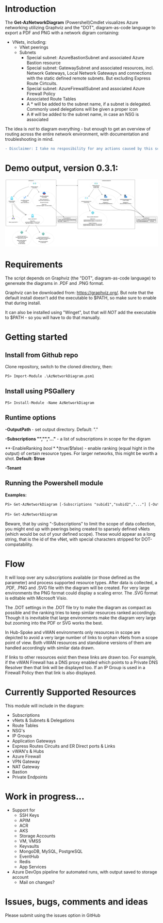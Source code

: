 # Introduction 
The **Get-AzNetworkDiagram** (Powershell)Cmdlet visualizes Azure networking utilizing Graphviz and the "DOT", diagram-as-code language to export a PDF and PNG with a network digram containing:
  - VNets, including:
    - VNet peerings
    - Subnets
        - Special subnet: AzureBastionSubnet and associated Azure Bastion resource
        - Special subnet: GatewaySubnet and associated resources, incl. Network Gateways, Local Network Gateways and connections with the static defined remote subnets. But excluding Express Route Cirtcuits.
        - Special subnet:  AzureFirewallSubnet and associated Azure Firewall Policy
        - Associated Route Tables
        - A * will be added to the subnet name, if a subnet is delegated. Commonly used delegations will be given a proper icon
        - A # will be added to the subnet name, in case an NSG is associated

The idea is _not_ to diagram everything - but enough to get an overview of routing across the entire network environment, with documentation and troubleshooting in mind.

```diff
- Disclaimer: I take no resposibility for any actions caused by this script!
```

# Demo output, version 0.3.1:
![Demo output](https://github.com/dan-madsen/AzNetworkDiagram/blob/main/DemoOutput/Demo.png)  


# Requirements
The script depends on Graphviz (the "DOT", diagram-as-code language) to genereate the diagrams in .PDF and .PNG format.

Graphviz can be downloaded from: https://graphviz.org/. But note that the default install doesn't add the executable to $PATH, so make sure to enable that during install.

It can also be installed using "Winget", but that will _NOT_ add the executable to $PATH - so you will have to do that manually.

# Getting started 
## Install from Github repo 
Clone repository, switch to the cloned directory, then:
```code
PS> Import-Module .\AzNetworkDiagram.psm1
```

## Install using PSGallery
```code
PS> Install-Module -Name AzNetworkDiagram
```

## Runtime options
**-OutputPath <path>** - set output directory. Default: "."

**-Subscriptions "<subid1>","<subid2>","..."** - a list of subscriptions in scope for the digram

**-EnableRanking $bool** ($true/$false) - enable ranking (equal hight in the output) of certain resource types. For larger networks, this might be worth a shot. **Default: $true**

**-Tenant <tenantId>**


## Running the Powershell module
**Examples:**
```diff
PS> Get-AzNetworkDiagram [-Subscriptions "subid1","subid2","..."] [-OutputPath C:\temp\] [-EnableRanking $true]

PS> Get-AzNetworkDiagram 
```

Beware, that by using "-Subscriptions" to limit the scope of data collection, you might end up with peerings being created to sparsely defined vNets (which would be out of your defined scope). These would appear as a long string, that is the id of the vNet, with special characters stripped for DOT-compatability.

# Flow
It will loop over any subscriptions available (or those defined as the parameter) and process supported resource types. After data is collected, a .PDF, .PNG and .SVG file with the diagram will be created. For very large environments the PNG format could display a scaling error. The .SVG format is editable with Microsoft Visio.

The .DOT settings in the .DOT file try to make the diagram as compact as possible and the ranking tries to keep similar resources ranked accordingly. Though it is inevitable that large environments make the diagram very large but zooming into the PDF or SVG works the best.

In Hub-Spoke and vWAN environments only resources in scope are depicted to avoid a very large number of links to orphan vNets from a scope point of view. Both vWAN resources and standalone versions of them are handled accordingly with similar data drawn.

If links to other resources exist then these links are drawn too. For example, if the vWAN Firewall has a DNS proxy enabled which points to a Private DNS Resolver then that link will be displayed too. If an IP Group is used in a Firewall Policy then that link is also displayed.

# Currently Supported Resources
This module will include in the diagram:
  - Subscriptions
  - vNets & Subnets & Delegations
  - Route Tables
  - NSG's
  - IP Groups
  - Application Gateways
  - Express Routes Circuits and ER Direct ports & Links
  - vWAN's & Hubs
  - Azure Firewall
  - VPN Gateway
  - NAT Gateway
  - Bastion
  - Private Endpoints
    
# Work in progress...
  - Support for
    - SSH Keys
    - APIM
    - ACR
    - AKS
    - Storage Accounts
    - VM, VMSS
    - Keyvaults
    - MongoDB, MySQL, PostgreSQL
    - EventHub
    - Redis
    - App Services
  - Azure DevOps pipeline for automated runs, with output saved to storage account
    - Mail on changes?

# Issues, bugs, comments and ideas
Please submit using the issues option in GitHub